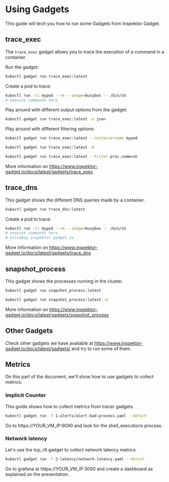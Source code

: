 # Using Gadgets

This guide will tech you how to run some Gadgets from Inspektor Gadget. 

## trace_exec

The `trace_exec` gadget allows you to trace the execution of a command in a
container.

Run the gadget: 

```bash 
kubectl gadget run trace_exec:latest 
```

Create a pod to trace: 

```bash
kubectl run -ti mypod --rm --image=busybox -- /bin/sh
# execute commands here 
```

Play around with different output options from the gadget:

```bash 
kubectl gadget run trace_exec:latest -o json 
```

Play around with different filtering options:

```bash 
kubectl gadget run trace_exec:latest --containername mypod 
```

```bash 
kubectl gadget run trace_exec:latest -A
```

```bash 
kubectl gadget run trace_exec:latest --filter proc.comm=sh 
```

More information on
https://www.inspektor-gadget.io/docs/latest/gadgets/trace_exec


## trace_dns 

This gadget shows the different DNS queries made by a container.

```bash 
kubectl gadget run trace_dns:latest
```

Create a pod to trace: 

```bash
kubectl run -ti mypod --rm --image=busybox -- /bin/sh
# execute commands here
# nslookup inspektor-gadget.io
```

More information on
https://www.inspektor-gadget.io/docs/latest/gadgets/trace_dns

## snapshot_process

This gadget shows the processes running in the cluster.

```bash
kubectl gadget run snapshot_process:latest
```

```bash
kubectl gadget run snapshot_process:latest -A
```

More information on
https://www.inspektor-gadget.io/docs/latest/gadgets/snapshot_process

## Other Gadgets 

Check other gadgets we have available at
https://www.inspektor-gadget.io/docs/latest/gadgets/ and try to run some of
them.

## Metrics 

On this part of the document, we'll show how to use gadgets to collect metrics. 


### Implicit Counter

This guide shows how to collect metrics from tracer gadgets.

```bash
kubectl gadget run -f 1-alerts/alert-bad-process.yaml --detach 
```

Go to https://YOUR_VM_IP:9090 and look for the shell_executions process.

### Network latency 

Let's use the tcp_rtt gadget to collect network latency metrics.

```bash
kubectl gadget run -f 2-latency/network-latency.yaml --detach
```

Go to grafana at https://YOUR_VM_IP:3000 and create a dashboard as explained on
the presentation.  
